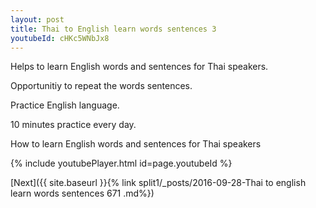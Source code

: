 ```yaml
---
layout: post
title: Thai to English learn words sentences 3 
youtubeId: cHKc5WNbJx8
---
```

 
 
Helps to learn English words and sentences for Thai speakers.

Opportunitiy to repeat the words sentences. 

Practice English language. 
 
10 minutes practice every day. 
 
How to learn English words and sentences for Thai speakers 
 
{% include youtubePlayer.html id=page.youtubeId %}
 
 
[Next]({{ site.baseurl }}{% link  split1/_posts/2016-09-28-Thai to english learn words sentences 671 .md%})
 
